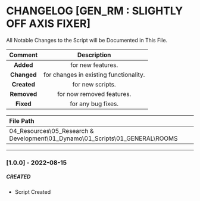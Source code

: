 # CHANGELOG [GEN_RM : SLIGHTLY OFF AXIS FIXER]
All Notable Changes to the Script will be Documented in This File.

| Comment | Description |
| :--: | :--: |
| **Added**  | for new features. |
|**Changed** |for changes in existing functionality. |
|**Created** | for new scripts. |
|**Removed** |for now removed features. |
|**Fixed** |for any bug fixes. |

| File Path | 
| :-- |
| 04_Resources\05_Research & Development\01_Dynamo\01_Scripts\01_GENERAL\ROOMS |
------------------------------------------------------------------

### [1.0.0] - 2022-08-15
##### CREATED
- Script Created